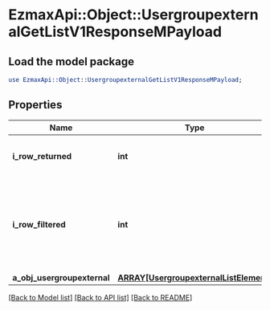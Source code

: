 # EzmaxApi::Object::UsergroupexternalGetListV1ResponseMPayload

## Load the model package
```perl
use EzmaxApi::Object::UsergroupexternalGetListV1ResponseMPayload;
```

## Properties
Name | Type | Description | Notes
------------ | ------------- | ------------- | -------------
**i_row_returned** | **int** | The number of rows returned | 
**i_row_filtered** | **int** | The number of rows matching your filters (if any) or the total number of rows | 
**a_obj_usergroupexternal** | [**ARRAY[UsergroupexternalListElement]**](UsergroupexternalListElement.md) |  | 

[[Back to Model list]](../README.md#documentation-for-models) [[Back to API list]](../README.md#documentation-for-api-endpoints) [[Back to README]](../README.md)



